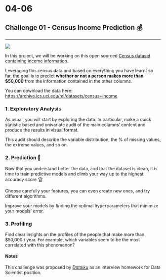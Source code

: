# 04-06

## Challenge 01 - Census Income Prediction 💰

---

![](https://www.s4m.io/wp-content/uploads/2015/10/27434641-Background-with-money-american-hundred-dollar-bills-studio-photography-of-USD-Stock-Photo.jpg)

In this project, we will be working on this open sourced [Census dataset containing income information](https://archive.ics.uci.edu/ml/datasets/census+income).

Leveraging this census data and based on everything you have learnt so far, the goal is to predict **whether or not a person makes more than $50,000** from the information contained in the other columns.

You can download the data here: https://archive.ics.uci.edu/ml/datasets/census+income

### 1. Exploratory Analysis

As usual, you will start by exploring the data. In particular, make a quick statistic based and univariate audit of the main columns’ content and produce the results in visual format.

This audit should describe the variable distribution, the % of missing values, the extreme values, and so on.

### 2. Prediction 🔮

Now that you understand better the data, and that the dataset is clean, it is time to train predictive models and climb your way up to the highest accuracy score 🏆

Choose carefully your features, you can even create new ones, and try different algorithms.

Improve your models by finding the optimal hyperparameters that minimize your models' error.

### 3. Profiling

Find clear insights on the profiles of the people that make more than $50,000 / year. For example, which variables seem to be the most correlated with this phenomenon?

#### Notes

This challenge was proposed by *[Dataiku](dataiku.com)* as an interview homework for Data Scientist position.
